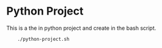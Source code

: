 # Python Project
This is a the in python project and create in the bash script.

```bash
    ./python-project.sh
```